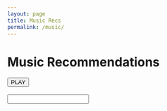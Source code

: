 ```yaml
---
layout: page
title: Music Recs
permalink: /music/
---
```

# Music Recommendations

<html>
    <button id="music" onclick="testClick()">PLAY</button>
    <br><br>
    <input type="text" id="musicbox" name="musicbox">
</html>

<script>
    function testClick()
    {
        var songs = Array("Song1", "Song2", "Song3", "Song4", "Song5")
        var item = Math.floor(Math.random()*songs.length)
    }
    document.getElementById("musicbox").value = songs[item];

</script>
